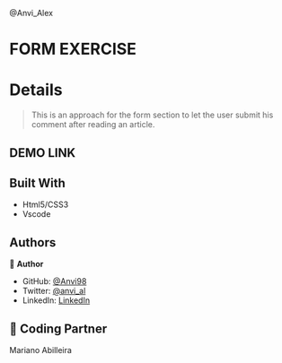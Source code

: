 @Anvi_Alex
# FORM EXERCISE

# Details 

> This is an approach for the form section to let the user submit his comment after reading an article.


## DEMO LINK 

## Built With

- Html5/CSS3
- Vscode

## Authors

👤 **Author**

- GitHub: [@Anvi98](https://github.com/Anvi98)
- Twitter: [@anvi_al](https://twitter.com/anvi_al)
- LinkedIn: [LinkedIn](https://www.linkedin.com/in/anvi-alex-eponon/)

## 🤝 Coding Partner

Mariano Abilleira